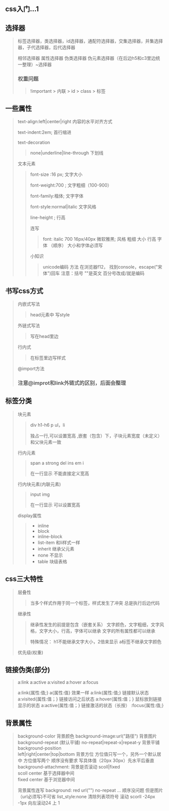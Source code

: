 ## css入门...1

## 选择器

> 标签选择器，类选择器，id选择器，通配符选择器，交集选择器，并集选择器，子代选择器，后代选择器
>
> 相邻选择器 属性选择器  伪类选择器  伪元素选择器（在后边h5和c3里边统一整理）~选择器
>
> ### 权重问题
>
> >  !important  >  内联  >  id  >  class  >  标签
> >

## 一些属性

> text-align:left|center|right            内容的水平对齐方式
>
> text-indent:2em;       首行缩进
>
> text-decoration    
>
> > none|underline|line-through     下划线
>
> 文本元素
>
> > font-size :16 px; 文字大小
> >
> > font-weight:700 ; 文字粗细（100-900）
> >
> > font-family:楷体; 文字字体
> >
> > font-style:normal|italic     文字风格
> >
> > line-height    ;  行高
> >
> > 连写
> >
> > > font: italic 700  16px/40px 微软雅黑;
> > >  风格 粗细 大小 行高 字体 （顺序）
> > > 大小和字体必须写
> >
> > 小知识
> >
> > > unicode编码
> > > 方法  在浏览器f12，
> > > 找到console，escape("宋体")回车 
> > > 注意：括号 ""是英文 百分号改成/就是编码

## 书写css方式

> 内嵌式写法
>
> > head元素中 写style
>
> 外链式写法
>
> > 写在head里边
> > <link rel="stylesheet" href="">
>
> 行内式
>
> > 在标签里边写样式
>
> @import方法
>
> ### 注意@improt和link外链式的区别，后面会整理

## 标签分类

> 块元素
>
> > div h1-h6  p ul，li
> >
> > 独占一行,可以设置宽高 ,嵌套（包含）下，子块元素宽度（未定义）和父块元素一致
>
> 行内元素
>
> > span a strong del ins em i 
> >
> > 在一行显示 不能直接定义宽高
>
> 行内块元素(内联元素)
>
> > input img
> >
> > 在一行显示 可以设置宽高
>
> display属性
>
> > + inline
> > + block
> > + inline-block
> > + list-item     和li样式一样
> > + inherit       继承父元素
> > + none       不显示
> > + table      块级表格

## css三大特性

> 层叠性
>
> > 当多个样式作用于同一个标签，样式发生了冲突
> > 总是执行后边代码
>
> 继承性
>
> > 继承性发生的前提是包含（嵌套关系）
> > 文字颜色，文字粗细，文字风格，文字大小，行高，字体可以继承
> > 文字的所有属性都可以继承
> >
> > 特殊情况：
> >    h1不能继承文字大小，2倍来显示
> >    a标签不继承文字颜色
>
> 优先级(权重)

## 链接伪类(部分)

> a:link  a:active  a:visited    a:hover    a:focus   
>
> a:link{属性:值;}  a{属性:值} 效果一样
> a:link{属性:值;}   链接默认状态 
> a:visited{属性:值；} 链接访问之后状态      a:hover{属性:值；} 鼠标放到链接显示的状态
> a:active{属性:值；}  链接激活的状态（长按） :focus{属性:值;} 

## 背景属性

> background-color   背景颜色
> background-image:url("路径")   背景图片
> background-repeat (默认平铺)
> no-repeat|repeat-x|repeat-y    背景平铺
> background-position  
> left|right|center|top|bottom  背景方位
> 方位值只写一个，另外一个默认居中
> 方位值写两个    顺序没有要求
> 写具体值（20px 30px）先水平后垂直
> background-attachment: 背景是否滚动
> scoll|fixed    
> scoll center 基于选择器中间     
> fixed center 基于浏览器中间
>
> 背景属性连写
> background: red url("") no-repeat ...
> 顺序没问题 但是图片（url必须写)不可省
> list_style:none  清除列表项符号
> 滚动 scorll  -24px -1px 向左滚动24 上 1





